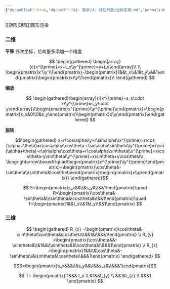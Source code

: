 ```yaml
---
{"dg-publish":true,"dg-path":"A1- 数学/4. 线性代数/坐标变换.md","permalink":"/A1- 数学/4. 线性代数/坐标变换/","dgPassFrontmatter":true,"noteIcon":"","created":"2024-07-30T11:16:43.021+08:00","updated":"2025-05-01T18:23:15.386+08:00"}
---
```


[[矩阵\|矩阵]]图形渲染 
### 二维
**平移**
齐次坐标，给向量多添加一个维度

$$
\begin{gathered}
\begin{array}{c}x^{\prime}=x+t_x\\y^{\prime}=y+t_y\end{array}\\ \\
\begin{pmatrix}x'\\y'\\1\end{pmatrix}=\begin{pmatrix}1&&t_x\\&1&t_y\\&&1\end{pmatrix}\begin{pmatrix}x\\y\\1\end{pmatrix}\\
\end{gathered}
$$

**缩放**

$$
\begin{gathered}\begin{array}{l}x^{\prime}=s_x\cdot x\\y^{\prime}=s_y\cdot y\end{array}\\\begin{pmatrix}x^{\prime}\\y^{\prime}\end{pmatrix}=\begin{pmatrix}s_x&0\\0&s_y\end{pmatrix}\begin{pmatrix}x\\y\end{pmatrix}\end{gathered}
$$


**旋转**

$$\begin{gathered}
x=r\cos\alpha\\y=r\sin\alpha\\x^{\prime}=r\cos (\alpha+\theta)=r\cos\alpha\cos\theta-r\sin\alpha\sin\theta\\y^{\prime}=r\sin (\alpha+\theta)=r\sin\alpha\cos\theta+r\cos\alpha\sin\theta\\x^{\prime}=x\cos\theta-y\sin\theta\\y^{\prime}=x\sin\theta+y\cos\theta\\
\longrightarrow\boxed{\quad\begin{pmatrix}x^{\prime}\\y^{\prime}\end{pmatrix}=\begin{pmatrix}\cos\theta&-\sin\theta\\\sin\theta&\cos\theta\end{pmatrix}\begin{pmatrix}x\\g\end{pmatrix}}
\end{gathered}$$


$$
S=\begin{pmatrix}s_x&&\\&s_y&\\&&1\end{pmatrix}\quad R=\begin{pmatrix}\cos\theta&-\sin\theta&\\\sin\theta&\cos\theta&\\&&1\end{pmatrix}\quad T=\begin{pmatrix}1&&t_x\\&1&t_y\\&&1\end{pmatrix}
$$

### 三维
$$
\begin{gathered}
R_{x} =\begin{pmatrix}\cos\theta&-\sin\theta\\\sin\theta&\cos\theta\\&&1&\\&&&1\end{pmatrix} \\
R_{y} =\begin{pmatrix}\cos\theta&&-\sin\theta&\\&1&&\\\sin\theta&&\cos\theta&\\&&&1\end{pmatrix} \\
R_{z} =\begin{pmatrix}1&&\\&\cos\theta&-\sin\theta\\&\sin\theta&\cos\theta\\&&&1\end{pmatrix} 
\end{gathered}
$$


$$S=\begin{pmatrix}s_x&&&\\&s_y&&\\&&s_z&\\&&&1\end{pmatrix}$$

$$
T= \begin{pmatrix}
1&&& t_x \\
&1&&t_{y} \\
&&1&t_{z} \\
&&&1
\end{pmatrix}
$$


